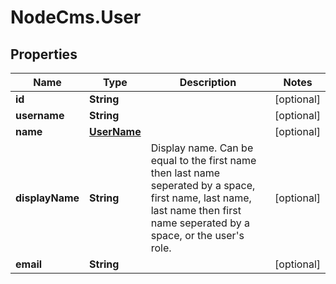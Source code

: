 # NodeCms.User

## Properties
Name | Type | Description | Notes
------------ | ------------- | ------------- | -------------
**id** | **String** |  | [optional] 
**username** | **String** |  | [optional] 
**name** | [**UserName**](UserName.md) |  | [optional] 
**displayName** | **String** | Display name. Can be equal to the first name then last name seperated by a space, first name, last name, last name then first name seperated by a space, or the user&#39;s role.  | [optional] 
**email** | **String** |  | [optional] 


